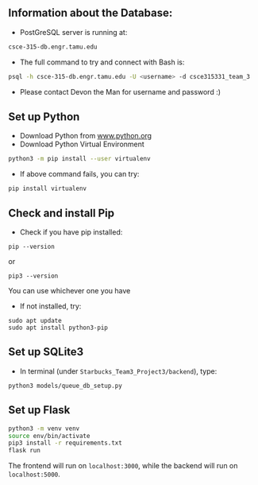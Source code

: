 ## Information about the Database:
- PostGreSQL server is running at:
```bash
csce-315-db.engr.tamu.edu
```
- The full command to try and connect with Bash is:
```bash
psql -h csce-315-db.engr.tamu.edu -U <username> -d csce315331_team_3
```
- Please contact Devon the Man for username and password :)

## Set up Python
- Download Python from www.python.org
- Download Python Virtual Environment
```bash
python3 -m pip install --user virtualenv
```
- If above command fails, you can try:
```
pip install virtualenv
```

## Check and install Pip
- Check if you have pip installed:
```
pip --version
```
or
```
pip3 --version
```
You can use whichever one you have
- If not installed, try:
```
sudo apt update
sudo apt install python3-pip
```

## Set up SQLite3
- In terminal (under `Starbucks_Team3_Project3/backend`), type:
```
python3 models/queue_db_setup.py
```

## Set up Flask
```bash
python3 -m venv venv
source env/bin/activate
pip3 install -r requirements.txt
flask run
```


The frontend will run on `localhost:3000`, while the backend will run on `localhost:5000`.